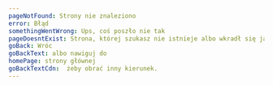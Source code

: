 ```yaml
---
pageNotFound: Strony nie znaleziono
error: Błąd
somethingWentWrong: Ups, coś poszło nie tak
pageDoesntExist: Strona, której szukasz nie istnieje albo wkradł się jakiś błąd.
goBack: Wróc
goBackText: albo nawiguj do
homePage: strony głównej
goBackTextCdn:  żeby obrać inny kierunek.
---
```

